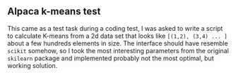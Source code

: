 ## Alpaca k-means test

This came as a test task during a coding test, I was asked to write a script to calculate K-means from a 2d data set that looks like `[(1,2), (3,4) ... ]` about a few hundreds elements in size. The interface should have resemble `scikit` somehow, so I took the most interesting parameters from the original `skilearn` package and implemented probably not the most optimal, but working solution.
